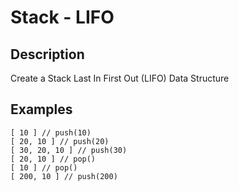 # Stack - LIFO

## Description

Create a Stack Last In First Out (LIFO) Data Structure

## Examples

```text
[ 10 ] // push(10)
[ 20, 10 ] // push(20)
[ 30, 20, 10 ] // push(30)
[ 20, 10 ] // pop()
[ 10 ] // pop()
[ 200, 10 ] // push(200)
```
